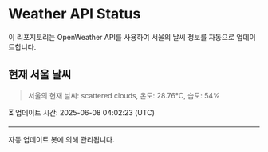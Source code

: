 
# Weather API Status

이 리포지토리는 OpenWeather API를 사용하여 서울의 날씨 정보를 자동으로 업데이트합니다.

## 현재 서울 날씨
> 서울의 현재 날씨: scattered clouds, 온도: 28.76°C, 습도: 54%

⏳ 업데이트 시간: 2025-06-08 04:02:23 (UTC)

---
자동 업데이트 봇에 의해 관리됩니다.
